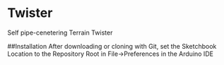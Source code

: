# Twister
Self pipe-cenetering Terrain Twister

##Installation
After downloading or cloning with Git, set the Sketchbook Location to the Repository Root in File->Preferences in the Arduino IDE
